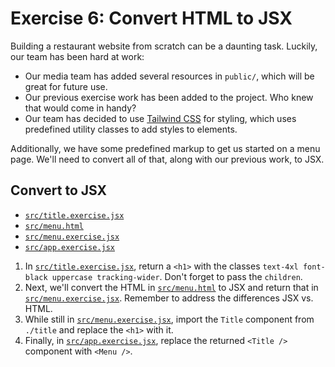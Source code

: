 # Exercise 6: Convert HTML to JSX

Building a restaurant website from scratch can be a daunting task. Luckily, our team has been hard at work:

- Our media team has added several resources in `public/`, which will be great for future use.
- Our previous exercise work has been added to the project. Who knew that would come in handy?
- Our team has decided to use [Tailwind CSS](https://tailwindcss.com) for styling, which uses predefined utility classes to add styles to elements.

Additionally, we have some predefined markup to get us started on a menu page. We'll need to convert all of that, along with our previous work, to JSX.

## Convert to JSX

- [`src/title.exercise.jsx`](./src/title.exercise.jsx)
- [`src/menu.html`](./src/menu.html)
- [`src/menu.exercise.jsx`](./src/menu.exercise.jsx)
- [`src/app.exercise.jsx`](./src/app.exercise.jsx)

1. In [`src/title.exercise.jsx`](./src/title.exercise.jsx), return a `<h1>` with the classes `text-4xl font-black uppercase tracking-wider`. Don't forget to pass the `children`.
2. Next, we'll convert the HTML in [`src/menu.html`](./src/menu.html) to JSX and return that in [`src/menu.exercise.jsx`](./src/menu.exercise.jsx). Remember to address the differences JSX vs. HTML.
3. While still in [`src/menu.exercise.jsx`](./src/menu.exercise.jsx), import the `Title` component from `./title` and replace the `<h1>` with it.
4. Finally, in [`src/app.exercise.jsx`](./src/app.exercise.jsx), replace the returned `<Title />` component with `<Menu />`.
